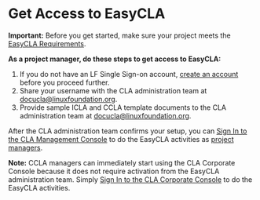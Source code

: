 # Get Access to EasyCLA

**Important:** Before you get started, make sure your project meets the [EasyCLA Requirements](easycla-requirements.md).

**As a project manager, do these steps to get access to EasyCLA:**

1. If you do not have an LF Single Sign-on account, [create an account](../../../sso/create-an-account.md) before you proceed further.
2. Share your username with the CLA administration team at [docucla@linuxfoundation.org](mailto:docucla@linuxfoundation.org).
3. Provide sample ICLA and CCLA template documents to the CLA administration team at [docucla@linuxfoundation.org](mailto:docucla@linuxfoundation.org).

After the CLA administration team confirms your setup, you can [Sign In to the CLA Management Console](../project-managers/sign-in-to-project-control-center.md) to do the EasyCLA activities as [project managers](../project-managers/).

**Note:** CCLA managers can immediately start using the CLA Corporate Console because it does not require activation from the EasyCLA administration team. Simply [Sign In to the CLA Corporate Console](../cla-managers/sign-in-to-the-cla-corporate-console.md) to do the EasyCLA activities.

